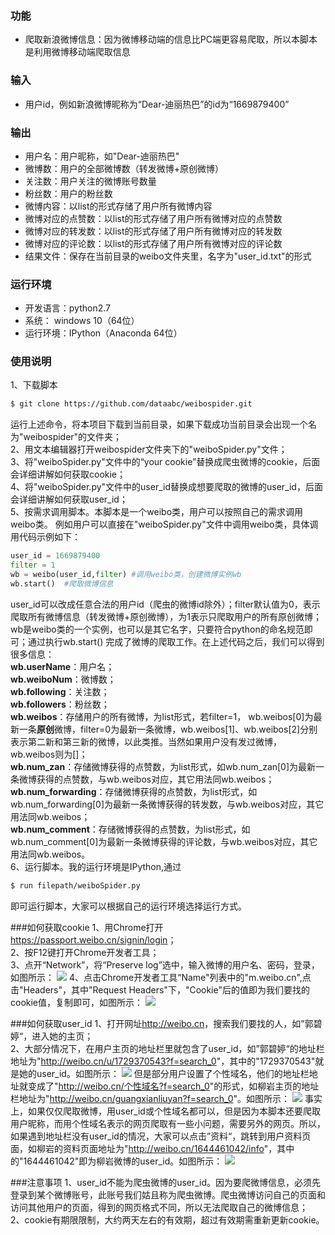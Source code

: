 ### 功能
- 爬取新浪微博信息：因为微博移动端的信息比PC端更容易爬取，所以本脚本是利用微博移动端爬取信息

### 输入
- 用户id，例如新浪微博昵称为“Dear-迪丽热巴”的id为“1669879400”

### 输出
- 用户名：用户昵称，如"Dear-迪丽热巴"
- 微博数：用户的全部微博数（转发微博+原创微博）
- 关注数：用户关注的微博账号数量
- 粉丝数：用户的粉丝数
- 微博内容：以list的形式存储了用户所有微博内容
- 微博对应的点赞数：以list的形式存储了用户所有微博对应的点赞数
- 微博对应的转发数：以list的形式存储了用户所有微博对应的转发数
- 微博对应的评论数：以list的形式存储了用户所有微博对应的评论数
- 结果文件：保存在当前目录的weibo文件夹里，名字为"user_id.txt"的形式

### 运行环境
- 开发语言：python2.7
- 系统： windows 10（64位）
- 运行环境：IPython（Anaconda 64位）

### 使用说明
1、下载脚本
```bash
$ git clone https://github.com/dataabc/weibospider.git
```
运行上述命令，将本项目下载到当前目录，如果下载成功当前目录会出现一个名为"weibospider"的文件夹；<br>
2、用文本编辑器打开weibospider文件夹下的"weiboSpider.py"文件；<br>
3、将"weiboSpider.py"文件中的“your cookie”替换成爬虫微博的cookie，后面会详细讲解如何获取cookie；<br>
4、将"weiboSpider.py"文件中的user_id替换成想要爬取的微博的user_id，后面会详细讲解如何获取user_id；<br>
5、按需求调用脚本。本脚本是一个weibo类，用户可以按照自己的需求调用weibo类。
例如用户可以直接在"weiboSpider.py"文件中调用weibo类，具体调用代码示例如下：
```python
user_id = 1669879400
filter = 1
wb = weibo(user_id,filter) #调用weibo类，创建微博实例wb
wb.start()  #爬取微博信息
```
user_id可以改成任意合法的用户id（爬虫的微博id除外）；filter默认值为0，表示爬取所有微博信息（转发微博+原创微博），为1表示只爬取用户的所有原创微博；wb是weibo类的一个实例，也可以是其它名字，只要符合python的命名规范即可；通过执行wb.start() 完成了微博的爬取工作。在上述代码之后，我们可以得到很多信息：<br>
**wb.userName**：用户名；<br>
**wb.weiboNum**：微博数；<br>
**wb.following**：关注数；<br>
**wb.followers**：粉丝数；<br>
**wb.weibos**：存储用户的所有微博，为list形式，若filter=1， wb.weibos[0]为最新一条**原创**微博，filter=0为最新一条微博，wb.weibos[1]、wb.weibos[2]分别表示第二新和第三新的微博，以此类推。当然如果用户没有发过微博，wb.weibos则为[]；<br>
**wb.num_zan**：存储微博获得的点赞数，为list形式，如wb.num_zan[0]为最新一条微博获得的点赞数，与wb.weibos对应，其它用法同wb.weibos；<br>
**wb.num_forwarding**：存储微博获得的点赞数，为list形式，如wb.num_forwarding[0]为最新一条微博获得的转发数，与wb.weibos对应，其它用法同wb.weibos；<br>
**wb.num_comment**：存储微博获得的点赞数，为list形式，如wb.num_comment[0]为最新一条微博获得的评论数，与wb.weibos对应，其它用法同wb.weibos。<br>
6、运行脚本。我的运行环境是IPython,通过
```bash
$ run filepath/weiboSpider.py
```
即可运行脚本，大家可以根据自己的运行环境选择运行方式。

###如何获取cookie
1、用Chrome打开<https://passport.weibo.cn/signin/login>；<br>
2、按F12键打开Chrome开发者工具；<br>
3、点开“Network”，将“Preserve log”选中，输入微博的用户名、密码，登录，如图所示：
![](http://7xknyo.com1.z0.glb.clouddn.com/github/weibospider/cookie1.png)
4、点击Chrome开发者工具“Name"列表中的"m.weibo.cn",点击"Headers"，其中"Request Headers"下，"Cookie"后的值即为我们要找的cookie值，复制即可，如图所示：
![](http://7xknyo.com1.z0.glb.clouddn.com/github/weibospider/cookie2.png)

###如何获取user_id
1、打开网址<http://weibo.cn>，搜索我们要找的人，如”郭碧婷“，进入她的主页；<br>
2、大部分情况下，在用户主页的地址栏里就包含了user_id，如”郭碧婷“的地址栏地址为"<http://weibo.cn/u/1729370543?f=search_0>"，其中的"1729370543"就是她的user_id。如图所示：
![](http://7xknyo.com1.z0.glb.clouddn.com/github/weibospider/userid1.png)
但是部分用户设置了个性域名，他们的地址栏地址就变成了"<http://weibo.cn/个性域名?f=search_0>"的形式，如柳岩主页的地址栏地址为"<http://weibo.cn/guangxianliuyan?f=search_0>"。如图所示：
![](http://7xknyo.com1.z0.glb.clouddn.com/github/weibospider/userid2.png)
事实上，如果仅仅爬取微博，用user_id或个性域名都可以，但是因为本脚本还要爬取用户昵称，而用个性域名表示的网页爬取有一些小问题，需要另外的网页。所以，如果遇到地址栏没有user_id的情况，大家可以点击”资料“，跳转到用户资料页面，如柳岩的资料页面地址为"<http://weibo.cn/1644461042/info>"，其中的"1644461042"即为柳岩微博的user_id。如图所示：
![](http://7xknyo.com1.z0.glb.clouddn.com/github/weibospider/userid3.png)

###注意事项
1、user_id不能为爬虫微博的user_id。因为要爬微博信息，必须先登录到某个微博账号，此账号我们姑且称为爬虫微博。爬虫微博访问自己的页面和访问其他用户的页面，得到的网页格式不同，所以无法爬取自己的微博信息；<br>
2、cookie有期限限制，大约两天左右的有效期，超过有效期需重新更新cookie。